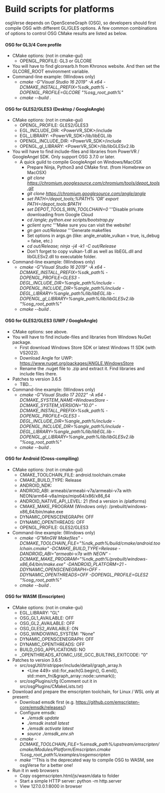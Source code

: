 # Build scripts for platforms
osgVerse depends on OpenSceneGraph (OSG), so developers should first compile OSG with different GL/GLES options. A few common combinations of options to control OSG CMake results are listed as below.

#### OSG for GL3/4 Core profile
* CMake options: (not in cmake-gui)
  * OPENGL_PROFILE: GL3 or GLCORE
* You will have to find glcorearb.h from Khronos website. And then set the GLCORE_ROOT environment variable.
* Command-line example: (Windows only)
  * <em>cmake -G"Visual Studio 16 2019" -A x64 -DCMAKE_INSTALL_PREFIX=%sdk_path% -DOPENGL_PROFILE=GLCORE "%osg_root_path%"</em>
  * <em>cmake --build .</em>

#### OSG for GLES2/GLES3 (Desktop / GoogleAngle)
* CMake options: (not in cmake-gui)
  * OPENGL_PROFILE: GLES2/GLES3
  * EGL_INCLUDE_DIR: <PowerVR_SDK>/include
  * EGL_LIBRARY: <PowerVR_SDK>/lib/libEGL.lib
  * OPENGL_INCLUDE_DIR: <PowerVR_SDK>/include
  * OPENGL_gl_LIBRARY: <PowerVR_SDK>/lib/libGLESv2.lib
* You will have to find include-files and libraries from PowerVR / GoogleAngel SDK. Only support OSG 3.7.0 or later.
  * A quick guild to compile GoogleAngel on Windows/MacOSX
    * Prepare Ninja, Python3 and CMake first. (from Homebrew on MacOSX)
    * <em>git clone https://chromium.googlesource.com/chromium/tools/depot_tools.git</em>
    * <em>git clone https://chromium.googlesource.com/angle/angle</em>
    * <em>set PATH=<path>/depot_tools;%PATH% 'OR' export PATH=<path>/depot_tools:$PATH</em>
    * <em>set DEPOT_TOOLS_WIN_TOOLCHAIN=0</em>  '''Disable private downloading from Google Cloud
    * <em>cd <path>/angle; python.exe scripts/bootstrap.py</em>
    * <em>gclient sync</em>  '''Make sure you can visit the website!
    * <em>gn gen out/Release</em>  '''Generate makefiles
    * Set options in args.gn</em> (like: angle_enable_vulkan = true, is_debug = false, etc.)
    * <em>cd out/Release; ninja -j4 -k1 -C out/Release</em>
    * Don't forget to copy vulkan-1.dll as well as libEGL.dll and libGLESv2.dll to executable folder.
* Command-line example: (Windows only)
  * <em>cmake -G"Visual Studio 16 2019" -A x64 -DCMAKE_INSTALL_PREFIX=%sdk_path% -DOPENGL_PROFILE=GLES3 -DEGL_INCLUDE_DIR=%angle_path%/include -DOPENGL_INCLUDE_DIR=%angle_path%/include -DEGL_LIBRARY=%angle_path%/lib/libEGL.lib -DOPENGL_gl_LIBRARY=%angle_path%/lib/libGLESv2.lib "%osg_root_path%"</em>
  * <em>cmake --build .</em>

#### OSG for GLES2/GLES3 (UWP / GoogleAngle)
* CMake options: see above.
* You will have to find include-files and libraries from Windows NuGet package.
  * First download Windows Store SDK or latest Windows 11 SDK (with VS2022).
  * Download Angle for UWP: https://www.nuget.org/packages/ANGLE.WindowsStore
  * Rename the .nuget file to .zip and extract it. Find libraries and include files there.
* Patches to version 3.6.5
  * TBD...
* Command-line example: (Windows only)
  * <em>cmake -G"Visual Studio 17 2022" -A x64 -DCMAKE_SYSTEM_NAME=WindowsStore -DCMAKE_SYSTEM_VERSION="10.0" -DCMAKE_INSTALL_PREFIX=%sdk_path% -DOPENGL_PROFILE=GLES3 -DEGL_INCLUDE_DIR=%angle_path%/include -DOPENGL_INCLUDE_DIR=%angle_path%/include -DEGL_LIBRARY=%angle_path%/lib/libEGL.lib -DOPENGL_gl_LIBRARY=%angle_path%/lib/libGLESv2.lib "%osg_root_path%"</em>
  * <em>cmake --build .</em>

#### OSG for Android (Cross-compiling)
* CMake options: (not in cmake-gui)
  * CMAKE_TOOLCHAIN_FILE: android.toolchain.cmake
  * CMAKE_BUILD_TYPE: Release
  * ANDROID_NDK: <Android NDK path>
  * ANDROID_ABI: armeabi/armeabi-v7a/armeabi-v7a with NEON/arm64-v8a/mips/mips64/x86/x86_64
  * ANDROID_NATIVE_API_LEVEL: 21 (find a version in <Android NDK path>/platforms)
  * CMAKE_MAKE_PROGRAM (Windows only): <Android NDK path>/prebuilt/windows-x86_64/bin/make.exe
  * DYNAMIC_OPENSCENEGRAPH: OFF
  * DYNAMIC_OPENTHREADS: OFF
  * OPENGL_PROFILE: GLES2/GLES3
* Command-line example: (Windows only)
  * <em>cmake -G"MinGW Makefiles" -DCMAKE_TOOLCHAIN_FILE="%ndk_path%/build/cmake/android.toolchain.cmake" -DCMAKE_BUILD_TYPE=Release -DANDROID_ABI="armeabi-v7a with NEON" -DCMAKE_MAKE_PROGRAM="%ndk_path%/prebuilt/windows-x86_64/bin/make.exe" -DANDROID_PLATFORM=21 -DDYNAMIC_OPENSCENEGRAPH=OFF -DDYNAMIC_OPENTHREADS=OFF -DOPENGL_PROFILE=GLES2 "%osg_root_path%"</em>
  * <em>cmake --build .</em>

#### OSG for WASM (Emscripten)
* CMake options: (not in cmake-gui)
  * EGL_LIBRARY: "GL"
  * OSG_GL1_AVAILABLE: OFF
  * OSG_GL2_AVAILABLE: OFF
  * OSG_GLES2_AVAILABLE: ON
  * OSG_WINDOWING_SYSTEM: "None"
  * DYNAMIC_OPENSCENEGRAPH: OFF
  * DYNAMIC_OPENTHREADS: OFF
  * BUILD_OSG_APPLICATIONS: NO
  * _OPENTHREADS_ATOMIC_USE_GCC_BUILTINS_EXITCODE: "0"
* Patches to version 3.6.5
  * src/osgUtil/tristripper/include/detail/graph_array.h
    * <Line 449> std::for_each(G.begin(), G.end(), std::mem_fn(&graph_array<N>::node::unmark));
  * src/osgPlugins/cfg (Comment out it in src/osgPlugins/CMakeLists.txt)
* Download and prepare the emscripten toolchain, for Linux / WSL only at present:
  * Download emsdk first (e.g. https://github.com/emscripten-core/emsdk/releases/)
  * Configure emsdk:
    * <em>./emsdk update</em>
    * <em>./emsdk install latest</em>
    * <em>./emsdk activate latest</em>
    * <em>source ./emsdk_env.sh</em>
  * <em>cmake -DCMAKE_TOOLCHAIN_FILE=%emsdk_path%/upstream/emscripten/cmake/Modules/Platform/Emscripten.cmake %osg_root_path%/examples/osgemscripten</em>
  * <em>make</em>  '''This is the deprecated way to compile OSG to WASM, see osgVerse for a better one!
* Run it in web browsers
  * Copy osgemscripten.html/js/wasm/data to folder
  * Start a simple HTTP server: python -m http.server
  * View 127.0.0.1:8000 in browser